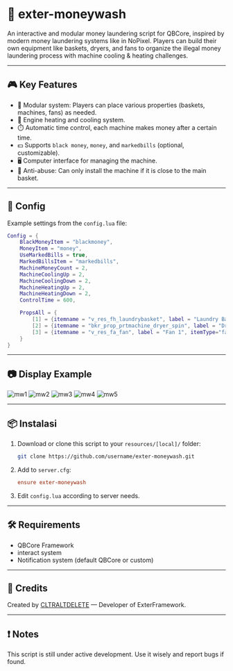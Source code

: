 
# 🧺 exter-moneywash

An interactive and modular money laundering script for QBCore, inspired by modern money laundering systems like in NoPixel. Players can build their own equipment like baskets, dryers, and fans to organize the illegal money laundering process with machine cooling & heating challenges.

---

## 🎮 Key Features

- 🎯 Modular system: Players can place various properties (baskets, machines, fans) as needed.
- 🧊 Engine heating and cooling system.
- ⏱️ Automatic time control, each machine makes money after a certain time.
- 💵 Supports `black money`, `money`, and `markedbills` (optional, customizable).
- 🖥️ Computer interface for managing the machine.
- 🚫 Anti-abuse: Can only install the machine if it is close to the main basket.

---

## 🧩 Config

Example settings from the `config.lua` file:

```lua
Config = {
    BlackMoneyItem = "blackmoney",
    MoneyItem = "money",
    UseMarkedBills = true,
    MarkedBillsItem = "markedbills",
    MachineMoneyCount = 2,
    MachineCoolingUp = 2,
    MachineCoolingDown = 2,
    MachineHeatingUp = 2,
    MachineHeatingDown = 2,
    ControlTime = 600,

    PropsAll = {
        [1] = {itemname = "v_res_fh_laundrybasket", label = "Laundry Basket", itemType="desk"},
        [2] = {itemname = "bkr_prop_prtmachine_dryer_spin", label = "Dryer Machine", itemType="miner"},
        [3] = {itemname = "v_res_fa_fan", label = "Fan 1", itemType="fan"},
    }
}
```

---

## 📷 Display Example
![mw1](https://github.com/user-attachments/assets/bc173175-53f6-47be-9da0-2a702b1ff72c)
![mw2](https://github.com/user-attachments/assets/ae4c4d71-0e4c-423a-a485-60d4a7946525)
![mw3](https://github.com/user-attachments/assets/431d4fc0-ad54-4bc9-978a-b0d8b93e632a)
![mw4](https://github.com/user-attachments/assets/b576a706-c006-47ef-82ff-dc7da1011e56)
![mw5](https://github.com/user-attachments/assets/b3744310-6545-4f13-a2b1-1ff95c55471a)


---

## 📦 Instalasi

1. Download or clone this script to your `resources/[local]/` folder:
   ```bash
   git clone https://github.com/username/exter-moneywash.git
   ```

2. Add to `server.cfg`:
   ```cfg
   ensure exter-moneywash
   ```

3. Edit `config.lua` according to server needs.

---

## 🛠️ Requirements

- QBCore Framework
- interact system
- Notification system (default QBCore or custom)

---

## 📣 Credits

Created by [CLTRALTDELETE](https://github.com/CtrlAltDelete4413) — Developer of ExterFramework.

---

## ❗ Notes

This script is still under active development. Use it wisely and report bugs if found.
